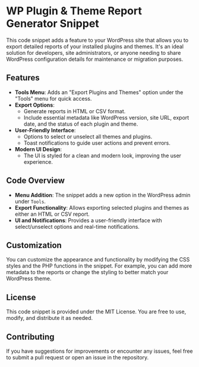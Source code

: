 # WP Plugin & Theme Report Generator Snippet

This code snippet adds a feature to your WordPress site that allows you to export detailed reports of your installed plugins and themes. It's an ideal solution for developers, site administrators, or anyone needing to share WordPress configuration details for maintenance or migration purposes.

## Features

- **Tools Menu**: Adds an "Export Plugins and Themes" option under the "Tools" menu for quick access.
- **Export Options**:
  - Generate reports in HTML or CSV format.
  - Include essential metadata like WordPress version, site URL, export date, and the status of each plugin and theme.
- **User-Friendly Interface**:
  - Options to select or unselect all themes and plugins.
  - Toast notifications to guide user actions and prevent errors.
- **Modern UI Design**: 
  - The UI is styled for a clean and modern look, improving the user experience.

## Code Overview

- **Menu Addition**: The snippet adds a new option in the WordPress admin under `Tools`.
- **Export Functionality**: Allows exporting selected plugins and themes as either an HTML or CSV report.
- **UI and Notifications**: Provides a user-friendly interface with select/unselect options and real-time notifications.

## Customization

You can customize the appearance and functionality by modifying the CSS styles and the PHP functions in the snippet. For example, you can add more metadata to the reports or change the styling to better match your WordPress theme.

## License

This code snippet is provided under the MIT License. You are free to use, modify, and distribute it as needed.

## Contributing

If you have suggestions for improvements or encounter any issues, feel free to submit a pull request or open an issue in the repository.

